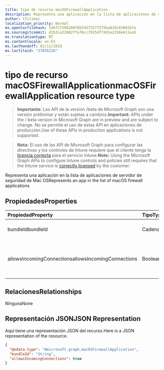 ```yaml
---
title: tipo de recurso macOSFirewallApplication
description: Representa una aplicación en la lista de aplicaciones de servidor de seguridad de Mac OS
author: tfitzmac
localization_priority: Normal
ms.openlocfilehash: 536f2f596286f6b5457557f575ba018c65001bfe
ms.sourcegitcommit: d2b3ca32602ffa76cc7925d7f4d1e2258e611ea5
ms.translationtype: MT
ms.contentlocale: es-ES
ms.lasthandoff: 01/11/2019
ms.locfileid: "27835226"
---
```

# <a name="macosfirewallapplication-resource-type"></a><span data-ttu-id="97762-103">tipo de recurso macOSFirewallApplication</span><span class="sxs-lookup"><span data-stu-id="97762-103">macOSFirewallApplication resource type</span></span>

> <span data-ttu-id="97762-104">**Importante:** Las API de la versión /beta de Microsoft Graph son una versión preliminar y están sujetas a cambios.</span><span class="sxs-lookup"><span data-stu-id="97762-104">**Important:** APIs under the / beta version in Microsoft Graph are in preview and are subject to change.</span></span> <span data-ttu-id="97762-105">No se permite el uso de estas API en aplicaciones de producción.</span><span class="sxs-lookup"><span data-stu-id="97762-105">Use of these APIs in production applications is not supported.</span></span>

> <span data-ttu-id="97762-106">**Nota:** El uso de las API de Microsoft Graph para configurar las directivas y los controles de Intune requiere que el cliente tenga la [licencia correcta](https://go.microsoft.com/fwlink/?linkid=839381) para el servicio Intune.</span><span class="sxs-lookup"><span data-stu-id="97762-106">**Note:** Using the Microsoft Graph APIs to configure Intune controls and policies still requires that the Intune service is [correctly licensed](https://go.microsoft.com/fwlink/?linkid=839381) by the customer.</span></span>

<span data-ttu-id="97762-107">Representa una aplicación en la lista de aplicaciones de servidor de seguridad de Mac OS</span><span class="sxs-lookup"><span data-stu-id="97762-107">Represents an app in the list of macOS firewall applications</span></span>
## <a name="properties"></a><span data-ttu-id="97762-108">Propiedades</span><span class="sxs-lookup"><span data-stu-id="97762-108">Properties</span></span>
|<span data-ttu-id="97762-109">Propiedad</span><span class="sxs-lookup"><span data-stu-id="97762-109">Property</span></span>|<span data-ttu-id="97762-110">Tipo</span><span class="sxs-lookup"><span data-stu-id="97762-110">Type</span></span>|<span data-ttu-id="97762-111">Descripción</span><span class="sxs-lookup"><span data-stu-id="97762-111">Description</span></span>|
|:---|:---|:---|
|<span data-ttu-id="97762-112">bundleId</span><span class="sxs-lookup"><span data-stu-id="97762-112">bundleId</span></span>|<span data-ttu-id="97762-113">Cadena</span><span class="sxs-lookup"><span data-stu-id="97762-113">String</span></span>|<span data-ttu-id="97762-114">BundleId de la aplicación.</span><span class="sxs-lookup"><span data-stu-id="97762-114">BundleId of the application.</span></span>|
|<span data-ttu-id="97762-115">allowsIncomingConnections</span><span class="sxs-lookup"><span data-stu-id="97762-115">allowsIncomingConnections</span></span>|<span data-ttu-id="97762-116">Booleano</span><span class="sxs-lookup"><span data-stu-id="97762-116">Boolean</span></span>|<span data-ttu-id="97762-117">Si se permiten las conexiones entrantes.</span><span class="sxs-lookup"><span data-stu-id="97762-117">Whether or not incoming connections are allowed.</span></span>|

## <a name="relationships"></a><span data-ttu-id="97762-118">Relaciones</span><span class="sxs-lookup"><span data-stu-id="97762-118">Relationships</span></span>
<span data-ttu-id="97762-119">Ninguna</span><span class="sxs-lookup"><span data-stu-id="97762-119">None</span></span>
## <a name="json-representation"></a><span data-ttu-id="97762-120">Representación JSON</span><span class="sxs-lookup"><span data-stu-id="97762-120">JSON Representation</span></span>
<span data-ttu-id="97762-121">Aquí tiene una representación JSON del recurso.</span><span class="sxs-lookup"><span data-stu-id="97762-121">Here is a JSON representation of the resource.</span></span>
<!-- {
  "blockType": "resource",
  "@odata.type": "microsoft.graph.macOSFirewallApplication"
}
-->
``` json
{
  "@odata.type": "#microsoft.graph.macOSFirewallApplication",
  "bundleId": "String",
  "allowsIncomingConnections": true
}
```





